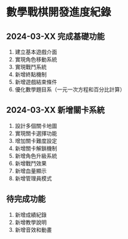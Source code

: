 # 數學戰棋開發進度紀錄

## 2024-03-XX 完成基礎功能
1. 建立基本遊戲介面
2. 實現角色移動系統
3. 實現戰鬥系統
4. 新增終點機制
5. 新增遊戲結束條件
6. 優化數學題目系（一元一次方程和百分比計算）

## 2024-03-XX 新增關卡系統
1. 設計多個關卡地圖
2. 實現關卡選擇功能
3. 增加關卡難度設定
4. 新增關卡解鎖機制
5. 新增角色升級系統
6. 新增戰鬥效果
7. 新增血量顯示
8. 新增管理員模式

## 待完成功能
1. 新增成績紀錄
2. 新增教學說明
3. 新增音效和動畫 